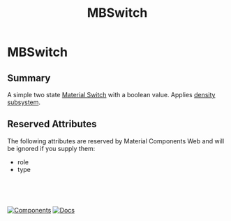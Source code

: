﻿---
uid: C.MBSwitch
title: MBSwitch
---
# MBSwitch

## Summary

A simple two state [Material Switch](https://github.com/material-components/material-components-web/tree/v7.0.0/packages/mdc-switch#selection-controls-switches) with a boolean value. Applies [density subsystem](xref:A.Density).

## Reserved Attributes

The following attributes are reserved by Material Components Web and will be ignored if you supply them:

- role
- type

&nbsp;

&nbsp;

[![Components](https://img.shields.io/static/v1?label=Components&message=Core&color=blue)](xref:A.CoreComponents)
[![Docs](https://img.shields.io/static/v1?label=API%20Documentation&message=MBSwitch&color=brightgreen)](xref:Material.Blazor.MBSwitch)

